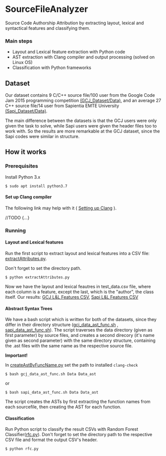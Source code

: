 # SourceFileAnalyzer

Source Code Authorship Attribution by extracting layout, lexical and syntactical features and classifying them.

### Main steps
- Layout and Lexical feature extraction with Python code
- AST extraction with Clang compiler and output processing (solved on Linux OS)
- Classification with Python frameworks

## Dataset
Our dataset contains 9 C/C++ source file/100 user from the Google Code Jam 2015 programming competition [(GCJ_Dataset/Data)](https://github.com/kotunde/SourFileAnalyzer_featureSearch_and_classification/tree/master/GCJ_Dataset/Data), and an average 27 C++ source file/14 user from Sapientia EMTE University [(Sapi_Dataset/Data)](https://github.com/kotunde/SourFileAnalyzer_featureSearch_and_classification/tree/master/Sapi_Dataset/Data).

The main difference between the datasets is that the GCJ users were only given the task to solve, while Sapi users were given the header files too to work with. So the results are more remarkable at the GCJ dataset, since the Sapi codes were similar in structure.

## How it works

### Prerequisites
Install Python 3.x
```
$ sudo apt install python3.7
```
#### Set up Clang compiler
The following link may help with it ( [Setting up Clang](https://eli.thegreenplace.net/2011/07/03/parsing-c-in-python-with-clang#documentation) ).

//TODO
{...}

### Running
#### Layout and Lexical features
Run the first script to extract layout and lexical features into a CSV file: [extractAttributes.py](https://github.com/kotunde/SourceFileAnalyzer_featureSearch_and_classification/blob/master/Programs/LL_features/extractAttributes.py).

Don't forget to set the directory path.
```
$ python extractAttributes.py
```
Now we have the layout and lexical feautres in test_data.csv file, where each column is a feature, except the last, which is the "author", the class itself. Our results: [GCJ L&L Features CSV](https://github.com/kotunde/SourceFileAnalyzer_featureSearch_and_classification/blob/master/GCJ_Dataset/CSV/GCJ_47.csv),  [Sapi L&L Features CSV](https://github.com/kotunde/SourceFileAnalyzer_featureSearch_and_classification/blob/master/Sapi_Dataset/CSV/SAPI_47.csv)

#### Abstract Syntax Trees
We have a bash script which is written for both of the datasets, since they differ in their directory structure ([gcj_data_ast_func.sh](https://github.com/kotunde/SourceFileAnalyzer_featureSearch_and_classification/blob/master/Programs/AST_extraction/gcj_data_ast_func.sh) , [sapi_data_ast_func.sh](https://github.com/kotunde/SourceFileAnalyzer_featureSearch_and_classification/blob/master/Programs/AST_extraction/sapi_data_ast_func.sh)). The script traverses the data directory (given as first parameter) by source files, and creates a second direcory (it's name given as second parameter) with the same directory structure, containing the .ast files with the same name as the respective source file.

**Important!**

In [createAstByFuncName.py](https://github.com/kotunde/SourceFileAnalyzer_featureSearch_and_classification/blob/master/Programs/AST_extraction/createAstByFuncName.py) set the path to installed ```clang-check```
```
$ bash gcj_data_ast_func.sh Data Data_ast
```
or
```
$ bash sapi_data_ast_func.sh Data Data_ast
```
The script creates the ASTs by first extracting the function names from each sourcefile, then creating the AST for each function.

#### Classification
Run Python script to classify the result CSVs with Random Forest Classifier([rfc.py](https://github.com/kotunde/SourceFileAnalyzer_featureSearch_and_classification/blob/master/Programs/Classification/rfc.py)).
Don't forget to set the directory path to the respective CSV file and format the output CSV's header.
```
$ python rfc.py
```
